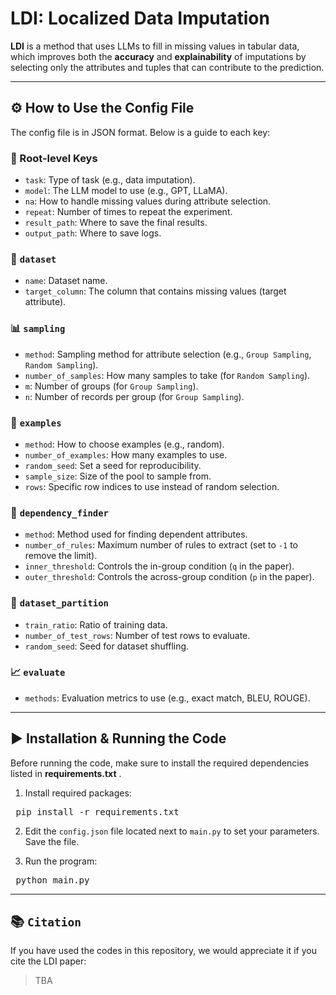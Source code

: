 # LDI: Localized Data Imputation

**LDI** is a method that uses LLMs to fill in missing values in tabular data, which improves both the **accuracy** and **explainability** of imputations by selecting only the attributes and tuples that can contribute to the prediction.

---

## ⚙️ How to Use the Config File

The config file is in JSON format. Below is a guide to each key:

### 🔧 Root-level Keys
- `task`: Type of task (e.g., data imputation).
- `model`: The LLM model to use (e.g., GPT, LLaMA).
- `na`: How to handle missing values during attribute selection.
- `repeat`: Number of times to repeat the experiment.
- `result_path`: Where to save the final results.
- `output_path`: Where to save logs.

### 📁 `dataset`
- `name`: Dataset name.
- `target_column`: The column that contains missing values (target attribute).

### 📊 `sampling`
- `method`: Sampling method for attribute selection (e.g., `Group Sampling`, `Random Sampling`).
- `number_of_samples`: How many samples to take (for `Random Sampling`).
- `m`: Number of groups (for `Group Sampling`).
- `n`: Number of records per group (for `Group Sampling`).

### 🧪 `examples`
- `method`: How to choose examples (e.g., random).
- `number_of_examples`: How many examples to use.
- `random_seed`: Set a seed for reproducibility.
- `sample_size`: Size of the pool to sample from.
- `rows`: Specific row indices to use instead of random selection.

### 🧠 `dependency_finder`
- `method`: Method used for finding dependent attributes.
- `number_of_rules`: Maximum number of rules to extract (set to `-1` to remove the limit).
- `inner_threshold`: Controls the in-group condition (`q` in the paper).
- `outer_threshold`: Controls the across-group condition (`p` in the paper).

### 🔀 `dataset_partition`
- `train_ratio`: Ratio of training data.
- `number_of_test_rows`: Number of test rows to evaluate.
- `random_seed`: Seed for dataset shuffling.

### 📈 `evaluate`
- `methods`: Evaluation metrics to use (e.g., exact match, BLEU, ROUGE).

---

## ▶️ Installation & Running the Code

Before running the code, make sure to install the required dependencies listed in **requirements.txt** .
1. Install required packages:

<pre> pip install -r requirements.txt </pre>

2. Edit the `config.json` file located next to `main.py` to set your parameters. Save the file.

3. Run the program:

<pre> python main.py </pre>


---

## 📚 `Citation`
If you have used the codes in this repository, we would appreciate it if you cite the LDI paper:

> TBA
